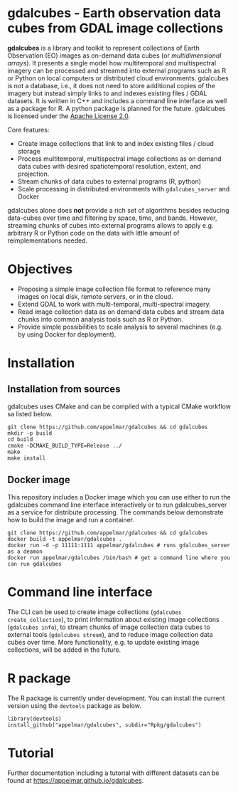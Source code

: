 # gdalcubes - Earth observation data cubes from GDAL image collections

**gdalcubes** is a library and toolkit to represent collections of Earth Observation (EO) images
as on-demand data cubes (or _multidimensional arrays_). It presents a single model how multitemporal and multispectral 
imagery can be processed and streamed into external programs such as R or Python on local computers or distributed cloud environments. 
gdalcubes is not a database, i.e., it does not need to store additional copies of the imagery but instead
simply links to and indexes existing files / GDAL datasets. It is written in C++ and includes a command line interface as well as a package for R. A python package is
planned for the future. gdalcubes is licensed under the [Apache License 2.0](https://www.apache.org/licenses/LICENSE-2.0).

Core features:

- Create image collections that link to and index existing files / cloud storage 
- Process multitemporal, multispectral image collections as on demand data cubes with desired spatiotemporal resolution, extent, and projection.
- Stream chunks of data cubes to external programs (R, python)
- Scale processing in distributed environments with `gdalcubes_server` and Docker

gdalcubes alone does **not** provide a rich set of algorithms besides reducing data-cubes over time and filtering by space, time, and bands. 
However, streaming chunks of cubes into external programs allows to apply e.g. arbitrary R or Python code on the data with little amount of reimplementations needed.     



# Objectives

- Proposing a simple image collection file format to reference many images on local disk, remote servers, or in the cloud. 
- Extend GDAL to work with multi-temporal, multi-spectral imagery.
- Read image collection data as on demand data cubes and stream data chunks into common analysis tools such as R or Python. 
- Provide simple possibilities to scale analysis to several machines  (e.g. by using Docker for deployment).



# Installation


## Installation from sources

gdalcubes uses CMake and can be compiled with a typical CMake workflow sa listed below.

```
git clone https://github.com/appelmar/gdalcubes && cd gdalcubes
mkdir -p build 
cd build 
cmake -DCMAKE_BUILD_TYPE=Release ../ 
make 
make install
```

## Docker image
This repository includes a Docker image which you can use either to run the gdalcubes command line interface interactively
or to run gdalcubes_server as a service for distribute processing. The commands below demonstrate how to build the image and run a container.
 

```
git clone https://github.com/appelmar/gdalcubes && cd gdalcubes 
docker build -t appelmar/gdalcubes .
docker run -d -p 11111:1111 appelmar/gdalcubes # runs gdalcubes_server as a deamon 
docker run appelmar/gdalcubes /bin/bash # get a command line where you can run gdalcubes 
``` 


# Command line interface
The CLI can be used to create image collections (`gdalcubes create_collection`), to print information about existing 
image collections (`gdalcubes info`), to stream chunks of image collection data cubes to external tools (`gdalcubes stream`), and to
reduce image collection data cubes over time. More functionality, e.g. to update existing image collections, will be added in the future. 


# R package
The R package is currently under development. You can install the current version using the `devtools` package as below.

```
library(devtools)
install_github("appelmar/gdalcubes", subdir="Rpkg/gdalcubes")
```


# Tutorial
Further documentation including a tutorial with different datasets can be found at https://appelmar.github.io/gdalcubes.
